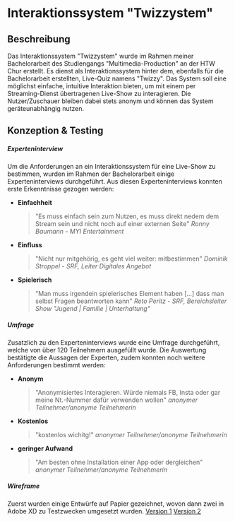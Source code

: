 # Interaktionssystem "Twizzystem"

## Beschreibung

Das Interaktionssystem "Twizzystem" wurde im Rahmen meiner Bachelorarbeit des Studiengangs "Multimedia-Production" an der HTW Chur erstellt. Es dienst als Interaktionssystem hinter dem, ebenfalls für die Bachelorarbeit erstellten, Live-Quiz namens "Twizzy".
Das System soll eine möglichst einfache, intuitive Interaktion bieten, um mit einem per Streaming-Dienst übertragenen Live-Show zu interagieren. Die Nutzer/Zuschauer bleiben dabei stets anonym und können das System geräteunabhängig nutzen.

## Konzeption & Testing

##### Experteninterview
Um die Anforderungen an ein Interaktionssystem für eine Live-Show zu bestimmen, wurden im Rahmen der Bachelorarbeit einige Experteninterviews durchgeführt. Aus diesen Experteninterviews konnten erste Erkenntnisse gezogen werden:
* __Einfachheit__
  > "Es muss einfach sein zum Nutzen, es muss direkt nedem dem Stream sein und nicht noch auf einer externen Seite" _Ronny Baumann - MYI Entertainment_
* __Einfluss__
  > "Nicht nur mitgehörig, es geht viel weiter: mitbestimmen" _Dominik Stroppel - SRF, Leiter Digitales Angebot_
* __Spielerisch__
  > "Man muss irgendein spielerisches Element haben [...] dass man selbst Fragen beantworten kann" _Reto Peritz - SRF, Bereichsleiter Show "Jugend | Familie | Unterhaltung"_

##### Umfrage
Zusatzlich zu den Experteninterviews wurde eine Umfrage durchgeführt, welche von über 120 Teilnehmern ausgefüllt wurde. Die Auswertung bestätigte die Aussagen der Experten, zudem konnten noch weitere Anforderungen bestimmt werden:
* __Anonym__
  > "Anonymisiertes Interagieren. Würde niemals FB, Insta oder gar meine Nt.-Nummer dafür verwenden wollen" _anonymer Teilnehmer/anonyme Teilnehmerin_
* __Kostenlos__
  > "kostenlos wichitg!" _anonymer Teilnehmer/anonyme Teilnehmerin_
* __geringer Aufwand__
  > "Am besten ohne Installation einer App oder dergleichen" _anonymer Teilnehmer/anonyme Teilnehmerin_

##### Wireframe
Zuerst wurden einige Entwürfe auf Papier gezeichnet, wovon dann zwei in Adobe XD zu Testzwecken umgesetzt wurden.
[Version 1](https://xd.adobe.com/view/b8be4ace-b4a9-4bc4-7075-1c4d5ef401d9-ce8f/)
[Version 2](https://xd.adobe.com/view/4a28e9e7-e9f4-463b-594c-b7a642265d10-3c19/)
